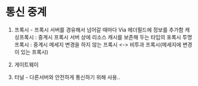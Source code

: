 # 통신 중계
1. 프록시 - 프록시 서버를 경유해서 넘어갈 때마다 Via 헤더필드에 정보를 추가함
캐싱프록시 : 중계시 프록시 서버 상에 리소스 캐시를 보존해 두는 타입의 포록시
투명프록시 : 중계시 메세지 변경을 하지 않는 프록시 <-> 비투과 프록시(메세지에 변경이 있는 프록시)

2. 게이트웨이
3. 터널 - 다른서버와 안전하게 통신하기 위해 사용..

